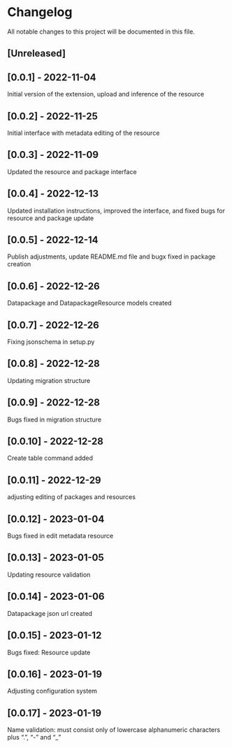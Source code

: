 # Changelog
All notable changes to this project will be documented in this file.


## [Unreleased]

## [0.0.1] - 2022-11-04

Initial version of the extension, upload and inference of the resource


## [0.0.2] - 2022-11-25

Initial interface with metadata editing of the resource


## [0.0.3] - 2022-11-09

Updated the resource and package interface


## [0.0.4] - 2022-12-13

Updated installation instructions, improved the interface, and fixed bugs for resource and package update


## [0.0.5] - 2022-12-14

Publish adjustments, update README.md file and bugx fixed in package creation


## [0.0.6] - 2022-12-26

Datapackage and DatapackageResource models created


## [0.0.7] - 2022-12-26

Fixing jsonschema in setup.py


## [0.0.8] - 2022-12-28

Updating migration structure


## [0.0.9] - 2022-12-28

Bugs fixed in migration structure


## [0.0.10] - 2022-12-28

Create table command added


## [0.0.11] - 2022-12-29

adjusting editing of packages and resources


## [0.0.12] - 2023-01-04

Bugs fixed in edit metadata resource


## [0.0.13] - 2023-01-05

Updating resource validation


## [0.0.14] - 2023-01-06

Datapackage json url created


## [0.0.15] - 2023-01-12

Bugs fixed: Resource update


## [0.0.16] - 2023-01-19

Adjusting configuration system


## [0.0.17] - 2023-01-19

Name validation: must consist only of lowercase alphanumeric characters plus “.”, “-” and “_”

